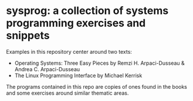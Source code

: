 # sysprog: a collection of systems programming exercises and snippets

Examples in this repository center around two texts:
+ Operating Systems: Three Easy Pieces by Remzi H. Arpaci-Dusseau & Andrea C.
  Arpaci-Dusseau
+ The Linux Programming Interface by Michael Kerrisk

The programs contained in this repo are copies of ones found in the books and
some exercises around similar thematic areas. 
